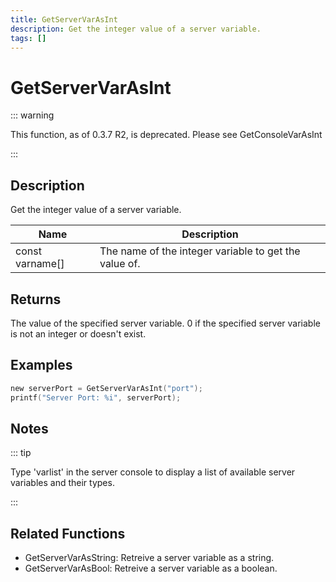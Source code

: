 ```yaml
---
title: GetServerVarAsInt
description: Get the integer value of a server variable.
tags: []
---
```


# GetServerVarAsInt

<TagLinks />

::: warning

This function, as of 0.3.7 R2,  is deprecated.  Please see GetConsoleVarAsInt

:::

## Description

Get the integer value of a server variable.


| Name | Description |
|------|-------------|
|const varname[] | The name of the integer variable to get the value of.|


## Returns

The value of the specified server variable. 0 if the specified server variable is not an integer or doesn't exist.


## Examples


```c
new serverPort = GetServerVarAsInt("port");
printf("Server Port: %i", serverPort);
```


## Notes

::: tip

Type 'varlist' in the server console to display a list of available server variables and their types.

:::


## Related Functions


-  GetServerVarAsString: Retreive a server variable as a string.
-  GetServerVarAsBool: Retreive a server variable as a boolean.